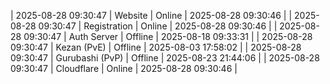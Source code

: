 | 2025-08-28 09:30:47 | Website | Online | 2025-08-28 09:30:46 |
| 2025-08-28 09:30:47 | Registration | Online | 2025-08-28 09:30:46 |
| 2025-08-28 09:30:47 | Auth Server | Offline | 2025-08-18 09:33:31 |
| 2025-08-28 09:30:47 | Kezan (PvE) | Offline | 2025-08-03 17:58:02 |
| 2025-08-28 09:30:47 | Gurubashi (PvP) | Offline | 2025-08-23 21:44:06 |
| 2025-08-28 09:30:47 | Cloudflare | Online | 2025-08-28 09:30:46 |
